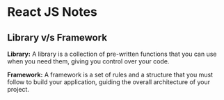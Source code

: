 # React JS Notes

## Library v/s Framework

**Library:** A library is a collection of pre-written functions that you can use when you need them, giving you control over your code.

**Framework:** A framework is a set of rules and a structure that you must follow to build your application, guiding the overall architecture of your project.
